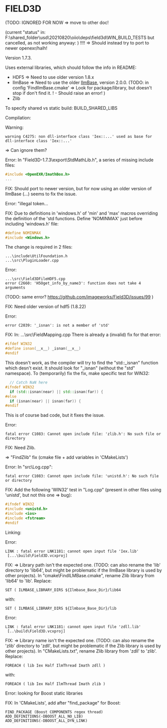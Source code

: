 
# FIELD3D

(TODO: IGNORED FOR NOW
=> move to other doc!

(current "status" in:
F:\shared_folder\usd\20210820\oiio\deps\field3d\WIN_BUILD_TESTS
but cancelled, as not working anyway:
)
!!!! => Should instead try to port to newer openexr/halh!


Version 1.7.3.

Uses external libraries, which should follow the info in README:
* HDF5
  => Need to use older version 1.8.x
* IlmBase
  => Need to use the older [IlmBase](https://github.com/aforsythe/IlmBase), version 2.0.0.
  (TODO: in config 'FindIlmBase.cmake'
    => Look for package/library, but doesn't stop if don't find it.
    ! - Should raise an error!
  )
* Zlib


To specify shared vs static build:
BUILD_SHARED_LIBS



Compilation:

Warning:
```
warning C4275: non dll-interface class 'Iex::...' used as base for dll-interface class 'Iex::...'
```
=> Can ignore them?



Error:
In "Field3D-1.7.3\export\StdMathLib.h", a series of missing include files:
```cpp
#include <OpenEXR/ImathBox.h>
...
```

FIX:
Should port to newer version, but for now using an older version of IlmBase (...) seems to fix the issue.



Error:
"illegal token...

FIX:
Due to definitions in 'windows.h' of 'min' and 'max' macros overriding the definition of the 'std functions.
Define 'NOMINMAX' just before including 'windows.h' file:
```cpp
#define NOMINMAX
#include <Windows.h>
```
The change is required in 2 files:
```
...\include\UtilFoundation.h
...\src\PluginLoader.cpp
```


Error:
```
...\src\Field3DFileHDF5.cpp
error C2660: 'H5Oget_info_by_name3': function does not take 4 arguments
```
(TODO: same error?
https://github.com/imageworks/Field3D/issues/99
)

FIX:
Need older version of hdf5 (1.8.22)


Error:
```
error C2039: '_isnan': is not a member of 'std'
```

FIX:
In:
...\src\FieldMapping.cpp
There is already a (invalid) fix for that error:
```cpp
#ifdef WIN32
#define isnan(__x__) _isnan(__x__) 
#endif
```
This doesn't work, as the compiler will try to find the "std::_isnan" function which desn't exist.
It should look for "_isnan" (without the "std" namespace).
To (temporarily) fix the fix, make specific test for WIN32:
```cpp
  // Catch NaN here
#ifndef WIN32
  if (std::isnan(near) || std::isnan(far)) {
#else
  if (isnan(near) || isnan(far)) {
#endif
```
This is of course bad code, but it fixes the issue.


Error:
```
fatal error C1083: Cannot open include file: 'zlib.h': No such file or directory
```

FIX:
Need Zlib.

=> "FindZlib" fix (cmake file + add variables in 'CMakeLists')


Error:
In "src\Log.cpp":
```
fatal error C1083: Cannot open include file: 'unistd.h': No such file or directory
```

FIX:
Add the following 'WIN32' test in "Log.cpp" (present in other files using 'unistd', but not this one => bug):
```cpp
#ifndef WIN32
#include <unistd.h>
#include <ios>
#include <fstream>
#endif
```




Linking:

Error:
```
LINK : fatal error LNK1181: cannot open input file 'Iex.lib'
 [...\build\Field3D.vcxproj]
```

FIX:
=> Library path isn't the expected one.
(TODO: can also rename the 'lib' directory to 'lib64', but might be problematic if the IlmBase library is used by other projects).
In "cmake\FindILMBase.cmake", rename Zlib library from 'lib64' to 'lib'.
Replace:
```
SET ( ILMBASE_LIBRARY_DIRS ${Ilmbase_Base_Dir}/lib64
```
with:
```
SET ( ILMBASE_LIBRARY_DIRS ${Ilmbase_Base_Dir}/lib
```


Error:
```
LINK : fatal error LNK1181: cannot open input file 'zdll.lib'
 [..\build\Field3D.vcxproj]
```

FIX:
=> Library name isn't the expected one.
(TODO: can also rename the 'zlib' directory to 'zdll', but might be problematic if the Zlib library is used by other projects).
In "CMakeLists.txt", rename Zlib library from 'zdll' to 'zlib'.
Replace:
```
FOREACH ( lib Iex Half IlmThread Imath zdll )
```
with:
```
FOREACH ( lib Iex Half IlmThread Imath zlib )
```



Error:
looking for Boost static libraries

FIX:
In 'CMakeLists', add after "find_package" for Boost:
```
FIND_PACKAGE (Boost COMPONENTS regex thread)
ADD_DEFINITIONS(-DBOOST_ALL_NO_LIB)
ADD_DEFINITIONS(-DBOOST_ALL_DYN_LINK)
```
